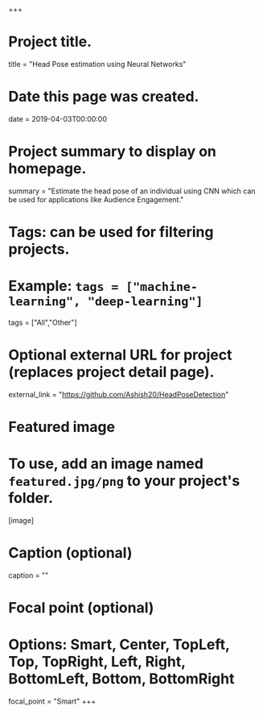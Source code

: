 +++
# Project title.
title = "Head Pose estimation using Neural Networks"

# Date this page was created.
date = 2019-04-03T00:00:00

# Project summary to display on homepage.
summary = "Estimate the head pose of an individual using CNN which can be used for applications like Audience Engagement."

# Tags: can be used for filtering projects.
# Example: `tags = ["machine-learning", "deep-learning"]`
tags = ["All","Other"]

# Optional external URL for project (replaces project detail page).
external_link = "https://github.com/Ashish20/HeadPoseDetection"

# Featured image
# To use, add an image named `featured.jpg/png` to your project's folder. 
[image]
  # Caption (optional)
  caption = ""

  # Focal point (optional)
  # Options: Smart, Center, TopLeft, Top, TopRight, Left, Right, BottomLeft, Bottom, BottomRight
  focal_point = "Smart"
+++

